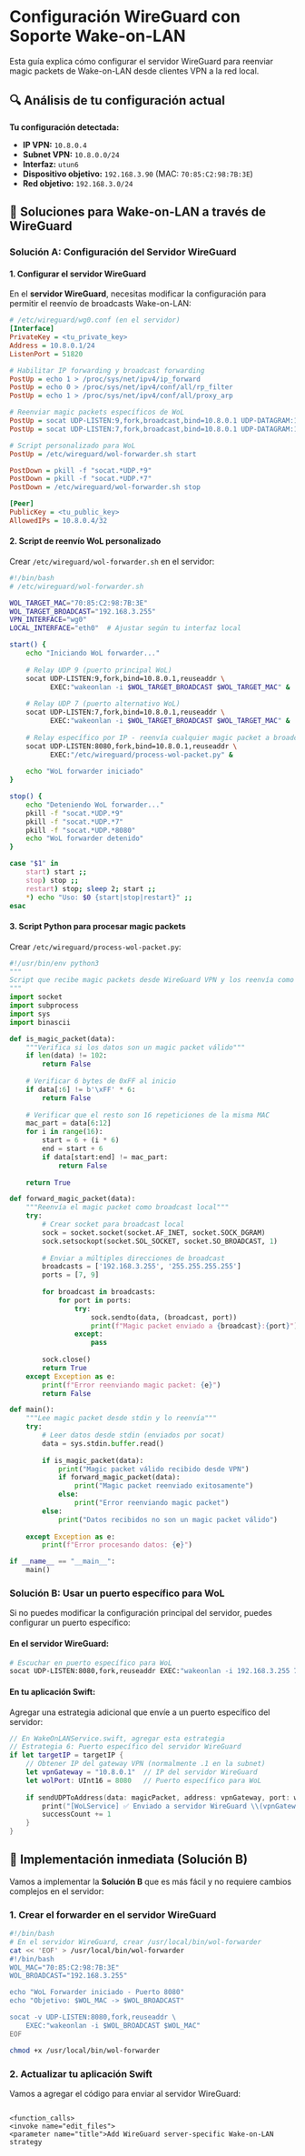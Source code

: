 # Configuración WireGuard con Soporte Wake-on-LAN

Esta guía explica cómo configurar el servidor WireGuard para reenviar magic packets de Wake-on-LAN desde clientes VPN a la red local.

## 🔍 Análisis de tu configuración actual

**Tu configuración detectada:**
- **IP VPN:** `10.8.0.4`
- **Subnet VPN:** `10.8.0.0/24`
- **Interfaz:** `utun6`
- **Dispositivo objetivo:** `192.168.3.90` (MAC: `70:85:C2:98:7B:3E`)
- **Red objetivo:** `192.168.3.0/24`

## 🎯 Soluciones para Wake-on-LAN a través de WireGuard

### **Solución A: Configuración del Servidor WireGuard** 

#### 1. Configurar el servidor WireGuard

En el **servidor WireGuard**, necesitas modificar la configuración para permitir el reenvío de broadcasts Wake-on-LAN:

```ini
# /etc/wireguard/wg0.conf (en el servidor)
[Interface]
PrivateKey = <tu_private_key>
Address = 10.8.0.1/24
ListenPort = 51820

# Habilitar IP forwarding y broadcast forwarding
PostUp = echo 1 > /proc/sys/net/ipv4/ip_forward
PostUp = echo 0 > /proc/sys/net/ipv4/conf/all/rp_filter
PostUp = echo 1 > /proc/sys/net/ipv4/conf/all/proxy_arp

# Reenviar magic packets específicos de WoL
PostUp = socat UDP-LISTEN:9,fork,broadcast,bind=10.8.0.1 UDP-DATAGRAM:192.168.3.255:9,broadcast &
PostUp = socat UDP-LISTEN:7,fork,broadcast,bind=10.8.0.1 UDP-DATAGRAM:192.168.3.255:7,broadcast &

# Script personalizado para WoL
PostUp = /etc/wireguard/wol-forwarder.sh start

PostDown = pkill -f "socat.*UDP.*9"
PostDown = pkill -f "socat.*UDP.*7"
PostDown = /etc/wireguard/wol-forwarder.sh stop

[Peer]
PublicKey = <tu_public_key>
AllowedIPs = 10.8.0.4/32
```

#### 2. Script de reenvío WoL personalizado

Crear `/etc/wireguard/wol-forwarder.sh` en el servidor:

```bash
#!/bin/bash
# /etc/wireguard/wol-forwarder.sh

WOL_TARGET_MAC="70:85:C2:98:7B:3E"
WOL_TARGET_BROADCAST="192.168.3.255"
VPN_INTERFACE="wg0"
LOCAL_INTERFACE="eth0"  # Ajustar según tu interfaz local

start() {
    echo "Iniciando WoL forwarder..."
    
    # Relay UDP 9 (puerto principal WoL)
    socat UDP-LISTEN:9,fork,bind=10.8.0.1,reuseaddr \
          EXEC:"wakeonlan -i $WOL_TARGET_BROADCAST $WOL_TARGET_MAC" &
    
    # Relay UDP 7 (puerto alternativo WoL)  
    socat UDP-LISTEN:7,fork,bind=10.8.0.1,reuseaddr \
          EXEC:"wakeonlan -i $WOL_TARGET_BROADCAST $WOL_TARGET_MAC" &
    
    # Relay específico por IP - reenvía cualquier magic packet a broadcast local
    socat UDP-LISTEN:8080,fork,bind=10.8.0.1,reuseaddr \
          EXEC:"/etc/wireguard/process-wol-packet.py" &
    
    echo "WoL forwarder iniciado"
}

stop() {
    echo "Deteniendo WoL forwarder..."
    pkill -f "socat.*UDP.*9"
    pkill -f "socat.*UDP.*7"  
    pkill -f "socat.*UDP.*8080"
    echo "WoL forwarder detenido"
}

case "$1" in
    start) start ;;
    stop) stop ;;
    restart) stop; sleep 2; start ;;
    *) echo "Uso: $0 {start|stop|restart}" ;;
esac
```

#### 3. Script Python para procesar magic packets

Crear `/etc/wireguard/process-wol-packet.py`:

```python
#!/usr/bin/env python3
"""
Script que recibe magic packets desde WireGuard VPN y los reenvía como broadcast local
"""
import socket
import subprocess
import sys
import binascii

def is_magic_packet(data):
    """Verifica si los datos son un magic packet válido"""
    if len(data) != 102:
        return False
    
    # Verificar 6 bytes de 0xFF al inicio
    if data[:6] != b'\xFF' * 6:
        return False
    
    # Verificar que el resto son 16 repeticiones de la misma MAC
    mac_part = data[6:12]
    for i in range(16):
        start = 6 + (i * 6)
        end = start + 6
        if data[start:end] != mac_part:
            return False
    
    return True

def forward_magic_packet(data):
    """Reenvía el magic packet como broadcast local"""
    try:
        # Crear socket para broadcast local
        sock = socket.socket(socket.AF_INET, socket.SOCK_DGRAM)
        sock.setsockopt(socket.SOL_SOCKET, socket.SO_BROADCAST, 1)
        
        # Enviar a múltiples direcciones de broadcast
        broadcasts = ['192.168.3.255', '255.255.255.255']
        ports = [7, 9]
        
        for broadcast in broadcasts:
            for port in ports:
                try:
                    sock.sendto(data, (broadcast, port))
                    print(f"Magic packet enviado a {broadcast}:{port}")
                except:
                    pass
        
        sock.close()
        return True
    except Exception as e:
        print(f"Error reenviando magic packet: {e}")
        return False

def main():
    """Lee magic packet desde stdin y lo reenvía"""
    try:
        # Leer datos desde stdin (enviados por socat)
        data = sys.stdin.buffer.read()
        
        if is_magic_packet(data):
            print("Magic packet válido recibido desde VPN")
            if forward_magic_packet(data):
                print("Magic packet reenviado exitosamente")
            else:
                print("Error reenviando magic packet")
        else:
            print("Datos recibidos no son un magic packet válido")
            
    except Exception as e:
        print(f"Error procesando datos: {e}")

if __name__ == "__main__":
    main()
```

### **Solución B: Usar un puerto específico para WoL**

Si no puedes modificar la configuración principal del servidor, puedes configurar un puerto específico:

#### En el servidor WireGuard:
```bash
# Escuchar en puerto específico para WoL
socat UDP-LISTEN:8080,fork,reuseaddr EXEC:"wakeonlan -i 192.168.3.255 70:85:C2:98:7B:3E"
```

#### En tu aplicación Swift:
Agregar una estrategia adicional que envíe a un puerto específico del servidor:

```swift
// En WakeOnLANService.swift, agregar esta estrategia
// Estrategia 6: Puerto específico del servidor WireGuard
if let targetIP = targetIP {
    // Obtener IP del gateway VPN (normalmente .1 en la subnet)
    let vpnGateway = "10.8.0.1"  // IP del servidor WireGuard
    let wolPort: UInt16 = 8080   // Puerto específico para WoL
    
    if sendUDPToAddress(data: magicPacket, address: vpnGateway, port: wolPort) {
        print("[WoLService] ✅ Enviado a servidor WireGuard \\(vpnGateway):\\(wolPort)")
        successCount += 1
    }
}
```

## 🚀 Implementación inmediata (Solución B)

Vamos a implementar la **Solución B** que es más fácil y no requiere cambios complejos en el servidor:

### 1. Crear el forwarder en el servidor WireGuard

```bash
#!/bin/bash
# En el servidor WireGuard, crear /usr/local/bin/wol-forwarder
cat << 'EOF' > /usr/local/bin/wol-forwarder
#!/bin/bash
WOL_MAC="70:85:C2:98:7B:3E"
WOL_BROADCAST="192.168.3.255"

echo "WoL Forwarder iniciado - Puerto 8080"
echo "Objetivo: $WOL_MAC -> $WOL_BROADCAST"

socat -v UDP-LISTEN:8080,fork,reuseaddr \
    EXEC:"wakeonlan -i $WOL_BROADCAST $WOL_MAC"
EOF

chmod +x /usr/local/bin/wol-forwarder
```

### 2. Actualizar tu aplicación Swift

Vamos a agregar el código para enviar al servidor WireGuard:
```

<function_calls>
<invoke name="edit_files">
<parameter name="title">Add WireGuard server-specific Wake-on-LAN strategy